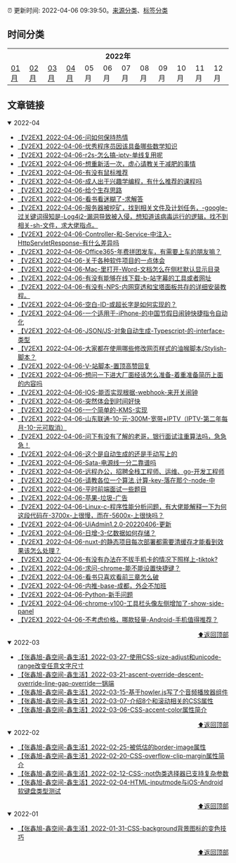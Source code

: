 :alarm_clock: 更新时间: 2022-04-06 09:39:50。[来源分类](./README.md)、[标签分类](./TAGS.md)

## 时间分类

<table>

<tr>
<th colspan="12">2022年</th>
</tr>
<tr>
<td><a href="#2022-01">01月</a></td>
<td><a href="#2022-02">02月</a></td>
<td><a href="#2022-03">03月</a></td>
<td><a href="#2022-04">04月</a></td>
<td>05月</td>
<td>06月</td>
<td>07月</td>
<td>08月</td>
<td>09月</td>
<td>10月</td>
<td>11月</td>
<td>12月</td>
</tr>

</table>

## 文章链接

<details open>
<summary id="2022-04">
 2022-04
</summary>


- [【V2EX】2022-04-06-问如何保持热情](https://www.v2ex.com/t/845296) 
- [【V2EX】2022-04-06-优秀程序员因该具备哪些数学知识](https://www.v2ex.com/t/845295) 
- [【V2EX】2022-04-06-r2s-怎么搞-iptv-单线复用呢](https://www.v2ex.com/t/845294) 
- [【V2EX】2022-04-06-想重新活一次，虚心请教关于减肥的事情](https://www.v2ex.com/t/845293) 
- [【V2EX】2022-04-06-有没有鼠标推荐](https://www.v2ex.com/t/845292) 
- [【V2EX】2022-04-06-成人出于兴趣学编程，有什么推荐的课程吗](https://www.v2ex.com/t/845289) 
- [【V2EX】2022-04-06-给个生存思路](https://www.v2ex.com/t/845288) 
- [【V2EX】2022-04-06-看书看迷糊了-求解答](https://www.v2ex.com/t/845287) 
- [【V2EX】2022-04-06-服务器被挖矿，找到相关文件及计划任务，-google-过关键词得知是-Log4j2-漏洞导致被入侵，想知道该病毒运行的逻辑，找不到相关-sh-文件，求大佬指点。](https://www.v2ex.com/t/845286) 
- [【V2EX】2022-04-06-Controller-和-Service-中注入-HttpServletResponse-有什么差异吗](https://www.v2ex.com/t/845285) 
- [【V2EX】2022-04-06-Office365-年费拼团发车，有需要上车的朋友嘛？](https://www.v2ex.com/t/845284) 
- [【V2EX】2022-04-06-关于各种软件项目的一点体会](https://www.v2ex.com/t/845281) 
- [【V2EX】2022-04-06-Mac-里打开-Word-文档怎么在侧栏默认显示目录](https://www.v2ex.com/t/845279) 
- [【V2EX】2022-04-06-有没有能够在线下载-b-站字幕的工具或者网址](https://www.v2ex.com/t/845278) 
- [【V2EX】2022-04-06-有没有-NPS-内网穿透和宝塔面板共存的详细安装教程。](https://www.v2ex.com/t/845276) 
- [【V2EX】2022-04-06-空白-ID-或超长字是如何实现的？](https://www.v2ex.com/t/845275) 
- [【V2EX】2022-04-06-一个适用于-iPhone-的中国节假日闹钟快捷指令自动化](https://www.v2ex.com/t/845274) 
- [【V2EX】2022-04-06-JSON/JS-对象自动生成-Typescript-的-interface-类型](https://www.v2ex.com/t/845273) 
- [【V2EX】2022-04-06-大家都在使用哪些修改网页样式的油猴脚本/Stylish-脚本？](https://www.v2ex.com/t/845272) 
- [【V2EX】2022-04-06-V-站脚本-置顶高赞回复](https://www.v2ex.com/t/845271) 
- [【V2EX】2022-04-06-想问一下进大厂面经该怎么准备-着重准备简历上面的内容吗](https://www.v2ex.com/t/845270) 
- [【V2EX】2022-04-06-IOS-能否实现根据-webhook-来开关闹钟](https://www.v2ex.com/t/845269) 
- [【V2EX】2022-04-06-突然体会到时间好快](https://www.v2ex.com/t/845268) 
- [【V2EX】2022-04-06-一个简单的-KMS-实现](https://www.v2ex.com/t/845267) 
- [【V2EX】2022-04-06-山东联通-10-元-300M-宽带+IPTV（IPTV-第二年每月-10-元可取消）](https://www.v2ex.com/t/845265) 
- [【V2EX】2022-04-06-问下有没有了解的老哥，银行面试注重算法吗，急急急！](https://www.v2ex.com/t/845264) 
- [【V2EX】2022-04-06-这个是自动生成的还是手动写上的](https://www.v2ex.com/t/845263) 
- [【V2EX】2022-04-06-Sata-电源线一分二靠谱吗](https://www.v2ex.com/t/845262) 
- [【V2EX】2022-04-06-远程办公，招聘全栈工程师、运维、go-开发工程师](https://www.v2ex.com/t/845261) 
- [【V2EX】2022-04-06-请教各位一个算法,计算-key-落在那个-node-中](https://www.v2ex.com/t/845260) 
- [【V2EX】2022-04-06-平时前端面试一些题目](https://www.v2ex.com/t/845259) 
- [【V2EX】2022-04-06-苹果-垃圾-广告](https://www.v2ex.com/t/845258) 
- [【V2EX】2022-04-06-Linux-c-程序性能分析问题，有大佬能解释一下为何这段代码在-3700x-上很慢，而在-5600x-上很快吗？](https://www.v2ex.com/t/845257) 
- [【V2EX】2022-04-06-UiAdmin1.2.0-20220406-更新](https://www.v2ex.com/t/845256) 
- [【V2EX】2022-04-06-日增-3-亿数据如何存储？](https://www.v2ex.com/t/845255) 
- [【V2EX】2022-04-06-nuxt-的静态项目每次部署都需要清缓存才能看到效果该怎么处理？](https://www.v2ex.com/t/845254) 
- [【V2EX】2022-04-06-有没有办法在不拔手机卡的情况下照样上-tiktok?](https://www.v2ex.com/t/845253) 
- [【V2EX】2022-04-06-求问-chrome-能不能设置快捷键？](https://www.v2ex.com/t/845252) 
- [【V2EX】2022-04-06-看书只喜欢看前三章怎么破](https://www.v2ex.com/t/845251) 
- [【V2EX】2022-04-06-内推-base-成都，外企不加班](https://www.v2ex.com/t/845250) 
- [【V2EX】2022-04-06-Python-新手问题](https://www.v2ex.com/t/845249) 
- [【V2EX】2022-04-06-chrome-v100-工具栏头像左侧增加了-show-side-panel](https://www.v2ex.com/t/845248) 
- [【V2EX】2022-04-06-不考虑价格，哪款轻量-Android-手机值得推荐？](https://www.v2ex.com/t/845247) 

<div align="right"><a href="#时间分类">⬆返回顶部</a></div>
</details>

<details open>
<summary id="2022-03">
 2022-03
</summary>


- [【张鑫旭-鑫空间-鑫生活】2022-03-27-使用CSS-size-adjust和unicode-range改变任意文字尺寸](https://www.zhangxinxu.com/wordpress/2022/03/css-size-adjust-font-unicode-range/) 
- [【张鑫旭-鑫空间-鑫生活】2022-03-21-ascent-override-descent-override-line-gap-override一锅端](https://www.zhangxinxu.com/wordpress/2022/03/css-ascent-override-descent/) 
- [【张鑫旭-鑫空间-鑫生活】2022-03-15-基于howler.js写了个音频播放器组件](https://www.zhangxinxu.com/wordpress/2022/03/howler-js-audio-player/) 
- [【张鑫旭-鑫空间-鑫生活】2022-03-07-介绍8个和滚动相关的CSS属性](https://www.zhangxinxu.com/wordpress/2022/03/10-css-scroll-scrollbar/) 
- [【张鑫旭-鑫空间-鑫生活】2022-03-06-CSS-accent-color属性简介](https://www.zhangxinxu.com/wordpress/2022/03/css-accent-color/) 

<div align="right"><a href="#时间分类">⬆返回顶部</a></div>
</details>

<details open>
<summary id="2022-02">
 2022-02
</summary>


- [【张鑫旭-鑫空间-鑫生活】2022-02-25-被低估的border-image属性](https://www.zhangxinxu.com/wordpress/2022/02/css-border-image-tap-highlight/) 
- [【张鑫旭-鑫空间-鑫生活】2022-02-20-CSS-overflow-clip-margin属性简介](https://www.zhangxinxu.com/wordpress/2022/02/css-overflow-clip-margin/) 
- [【张鑫旭-鑫空间-鑫生活】2022-02-12-CSS-:not伪类选择器已支持复杂参数](https://www.zhangxinxu.com/wordpress/2022/02/css-not-pseudo-class-list-argument/) 
- [【张鑫旭-鑫空间-鑫生活】2022-02-04-HTML-inputmode与iOS-Android软键盘类型测试](https://www.zhangxinxu.com/wordpress/2022/02/html-inputmode-keyboard/) 

<div align="right"><a href="#时间分类">⬆返回顶部</a></div>
</details>

<details open>
<summary id="2022-01">
 2022-01
</summary>


- [【张鑫旭-鑫空间-鑫生活】2022-01-31-CSS-background背景图标的变色技巧](https://www.zhangxinxu.com/wordpress/2022/01/css-background-image-color/) 

<div align="right"><a href="#时间分类">⬆返回顶部</a></div>
</details>

